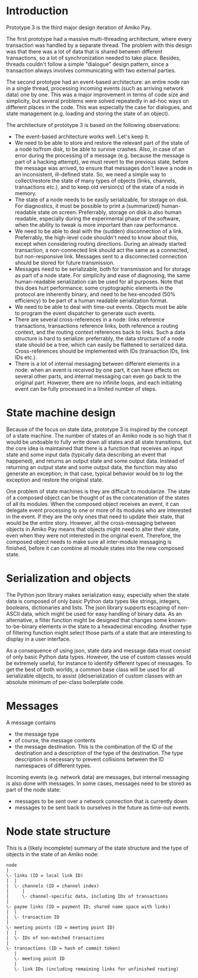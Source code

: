 Introduction
============

Prototype 3 is the third major design iteration of Amiko Pay.

The first prototype had a massive multi-threading architecture, where every
transaction was handled by a separate thread. The problem with this design was
that there was a lot of data that is shared between different transactions,
so a lot of synchronization needed to take place. Besides, threads couldn't
follow a simple "dialogue" design pattern, since a transaction always involves
communicating with two external parties.

The second prototype had an event-based architecture: an entire node ran in a
single thread, processing incoming events (such as arriving network data) one
by one. This was a major improvement in terms of code size and simplicity,
but several problems were solved repeatedly in ad-hoc ways on different places
in the code. This was especially the case for dialogues, and state management
(e.g. loading and storing the state of an object).

The architecture of prototype 3 is based on the following observations:

* The event-based architecture works well. Let's keep it.
* We need to be able to store and restore the relevant part of the state of
  a node to/from disk, to be able to survive crashes. Also, in case of an error
  during the processing of a message (e.g. because the message is part of a
  hacking attempt), we must revert to the previous state, before the message
  was arrived, to ensure that messages don't leave a node in an inconsistent,
  ill-defined state. So, we need a simple way to collect/restore the state
  of many types of objects (links, channels, transactions etc.), and to
  keep old version(s) of the state of a node in memory.
* The state of a node needs to be easily serializable, for storage on disk.
  For diagnostics, it must be possible to print a (summarized) human-readable
  state on screen. Preferrably, storage on disk is also human readable,
  especially during the experimental phase of the software, when the ability
  to tweak is more important than raw performance.
* We need to be able to deal with the (sudden) disconnection of a link.
  Preferrably, the high-level code shouldn't need to know about this, except
  when considering routing directions. During an already started transaction,
  a non-connected link should act the same as a connected, but non-responsive
  link. Messages sent to a disconnected connection should be stored for future
  transmission.
* Messages need to be serializable, both for transmission and for storage as
  part of a node state. For simplicity and ease of diagnosing, the same
  human-readable serialization can be used for all purposes. Note that this
  does hurt performance: some cryptographic elements in the protocol are
  inherently binary, and need to be hex-encoded (50% efficiency) to be part
  of a human readable serialization format.
* We need to be able to deal with time-out events. Objects must be able to
  program the event dispatcher to generate such events.
* There are several cross-references in a node: links reference transactions,
  transactions reference links, both reference a routing context, and the
  routing context references back to links. Such a data structure is hard to
  serialize: preferrably, the data structure of a node state should be a tree,
  which can easily be flattened to serialized data. Cross-references should be
  implemented with IDs (transaction IDs, link IDs etc.).
* There is a lot of internal messaging between different elements in a node:
  when an event is received by one part, it can have effects on several
  other parts, and internal messaging can even go back to the original part.
  However, there are no infinite loops, and each initiating event can be fully
  processed in a limited number of steps.


State machine design
====================

Because of the focus on state data, prototype 3 is inspired by the concept of a
state machine. The number of states of an Amiko node is so high that it would be
undoable to fully write down all states and all state transitions, but the core
idea is maintained that there is a function that receives an input state and
some input data (typically data describing an event that happened), and returns
an output state and some output data. Instead of returning an output state and
some output data, the function may also generate an exception; in that case,
typical behavior would be to log the exception and restore the original state.

One problem of state machines is they are difficult to modularize. The state of
a composed object can be thought of as the concatenation of the states of all
its modules. When the composed object receives an event, it can delegate event
processing to one or more of its modules who are interested in the event. If
they are the only ones that need to update their state, that would be the entire
story. However, all the cross-messaging between objects in Amiko Pay means that
objects might need to alter their state, even when they were not interested in
the original event. Therefore, the composed object needs to make sure all
inter-module messaging is finished, before it can combine all module states into
the new composed state.

Serialization and objects
=========================

The Python json library makes serialization easy, especially when the state
data is composed of only basic Python data types like strings, integers,
booleans, dictionaries and lists. The json library supports escaping of
non-ASCII data, which might be used for easy handling of binary data. As an
alternative, a filter function might be designed that changes some
known-to-be-binary elements in the state to a hexadecimal encoding. Another
type of filtering function might select those parts of a state that are
interesting to display in a user interface.

As a consequence of using json, state data and message data must consist of
only basic Python data types. However, the use of custom classes would be
extremely useful, for instance to identify different types of messages.
To get the best of both worlds, a common base class will be used for all
serializable objects, to assist (de)serialization of custom classes with an
absolute minimum of per-class boilerplate code.


Messages
========

A message contains

* the message type
* of course, the message contents
* the message destination. This is the combination of the ID of the destination
  and a description of the type of the destination. The type description is
  necessary to prevent collisions between the ID namespaces of different types.

Incoming events (e.g. network data) are messages, but internal messaging is also
done with messages. In some cases, messages need to be stored as part of the
node state:

* messages to be sent over a network connection that is currently down
* messages to be sent back to ourselves in the future as time-out events.


Node state structure
====================

This is a (likely incomplete) summary of the state structure and the type of
objects in the state of an Amiko node:

	node
	|
	\- links (ID = local link ID)
	|  |
	|  \- channels (ID = channel index)
	|     |
	|     \- channel-specific data, including IDs of transactions
	|
	\- payee links (ID = payment ID; shared name space with links)
	|  |
	|  \- transaction ID
	|
	\- meeting points (ID = meeting point ID)
	|  |
	|  \- IDs of non-matched transactions
	|
	\- transactions (ID = hash of commit token)
	   |
	   \- meeting point ID
	   |
	   \- link IDs (including remaining links for unfinished routing)

